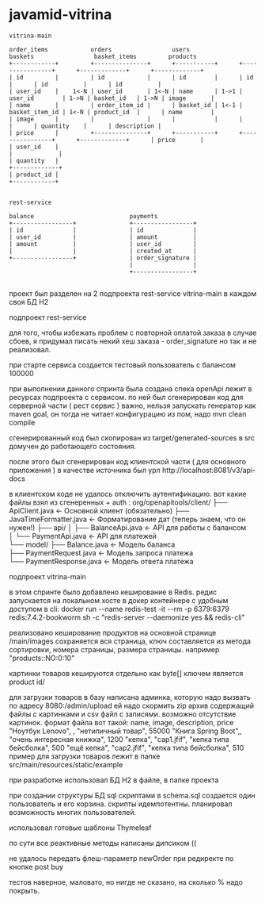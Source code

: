 # javamid-vitrina

```text
vitrina-main

order_items            orders                 users              baskets                 basket_items         products
+------------+         +---------------+      +-----------+      +----------------+      +-------------+      +-------------+
| id         |         | id            |      | id        |      | id             |      | id          |      | id          |
| user_id    |    1<-N | user_id       | 1<-N | name      | 1->1 | user_id        | 1->N | basket_id   | 1->N | image       |
| name       |         | order_item_id |      | basket_id | 1<-1 | basket_item_id | 1<-N | product_id  |      | name        |
| image      |         |               |      |           |      |                |      | quantity    |      | description |
| price      |         +---------------+      +-----------+      +----------------+      +-------------+      | price       |
| user_id    |                                                                                                |             |
| quantity   |                                                                                                +-------------+
| product_id |                                                                                             
+------------+                                                                                             


rest-service

balance                           payments                             
+-----------------+               +-----------------+                  
| id              |               | id              | 
| user_id         |               | amount          | 
| amount          |               | user_id         | 
|                 |               | created_at      | 
+-----------------+               | order_signature | 
                                  |                 | 
                                  +-----------------+ 


```




проект был разделен на 2 подпроекта
rest-service
vitrina-main
в каждом своя БД H2

подпроект rest-service

для того, чтобы избежать проблем с повторной оплатой заказа в случае сбоев, я придумал писать некий хеш заказа - order_signature
но так и не реализовал.

при старте сервиса создается тестовый пользователь с балансом 100000

при выполнении данного спринта была создана спека openApi
лежит в ресурсах подпроекта с сервисом.
по ней был сгенерирован код для серверной части ( рест сервис )
важно, нельзя запускать генератор как maven goal, он тогда не читает конфигурацию из пом,
надо mvn clean compile

сгенерированный код был скопирован из target/generated-sources в src
домучен до работающего состояния.

после этого был сгенерирован код клиентской части ( для основного приложения )
в качестве источника был урл http://localhost:8081/v3/api-docs

в клиентском коде не удалось отключить аутентификацию. вот какие файлы взял из сгенеренных + auth :
org/openapitools/client/
├── ApiClient.java                 ← Основной клиент (обязательно)
├── JavaTimeFormatter.java         ← Форматирование дат (теперь знаем, что он нужен!)
├── api/
│   ├── BalanceApi.java            ← API для работы с балансом  
│   └── PaymentApi.java            ← API для платежей  
└── model/
    ├── Balance.java               ← Модель баланса  
    ├── PaymentRequest.java        ← Модель запроса платежа  
    └── PaymentResponse.java       ← Модель ответа платежа







подпроект vitrina-main

в этом спринте было добавлено кеширование в Redis.
редис запускается на локальном хосте в докер контейнере с удобным доступом в cli:
docker run --name redis-test -it --rm -p 6379:6379 redis:7.4.2-bookworm sh -c "redis-server --daemonize yes && redis-cli"

реализовано кеширование продуктов на основной странице /main/images
сохраняется вся страница, ключ составляется из метода сортировки, номера страницы, размера страницы. например  "products::NO:0:10"

картинки товаров кешируются отдельно как byte[] ключем является product id/




для загрузки товаров в базу написана админка, которую надо вызвать по адресу 8080:/admin/upload
ей надо скормить zip архив содержащий файлы с картинками и csv файл с записями. возможно отсутствие картинок.
формат файла вот такой:
name, image, description, price
"Ноутбук Lenovo", , "нетипичный товар", 55000
"Книга Spring Boot",, "очень интересная книжка", 1200
"кепка", "cap1.jfif", "кепка типа бейсболка", 500
"eщё кепка", "cap2.jfif", "кепка типа бейсболка", 510
пример для загрузки товаров лежит в папке src/main/resources/static/example

при разработке использовал БД H2 в файле, в папке проекта

при создании структуры БД sql скриптами в schema.sql создается один пользователь и его корзина.
скрипты идемпотентны.
планировал возможность многих пользователей.

использовал готовые шаблоны Thymeleaf

по сути все реактивные методы написаны дипсиком ((

не удалось передать флеш-параметр newOrder при редиректе по кнопке post buy

тестов наверное, маловато, но нигде не сказано, на сколько % надо покрыть.